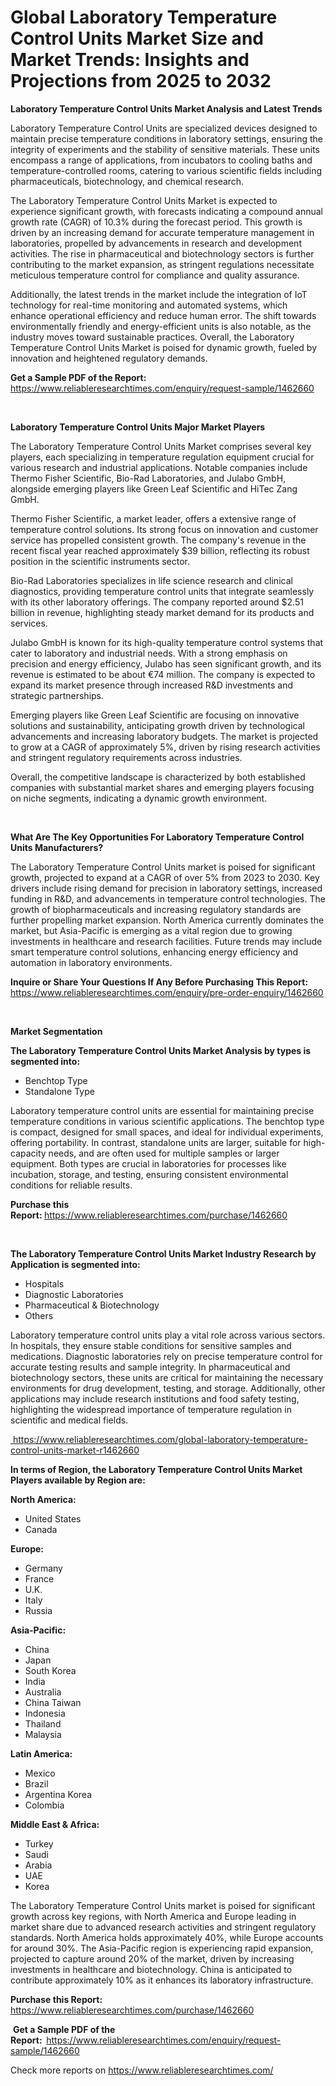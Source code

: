 <p><h1>Global Laboratory Temperature Control Units Market Size and Market Trends: Insights and Projections from 2025 to 2032</h1></p><p><strong>Laboratory Temperature Control Units Market Analysis and Latest Trends</strong></p>
<p><p>Laboratory Temperature Control Units are specialized devices designed to maintain precise temperature conditions in laboratory settings, ensuring the integrity of experiments and the stability of sensitive materials. These units encompass a range of applications, from incubators to cooling baths and temperature-controlled rooms, catering to various scientific fields including pharmaceuticals, biotechnology, and chemical research.</p><p>The Laboratory Temperature Control Units Market is expected to experience significant growth, with forecasts indicating a compound annual growth rate (CAGR) of 10.3% during the forecast period. This growth is driven by an increasing demand for accurate temperature management in laboratories, propelled by advancements in research and development activities. The rise in pharmaceutical and biotechnology sectors is further contributing to the market expansion, as stringent regulations necessitate meticulous temperature control for compliance and quality assurance.</p><p>Additionally, the latest trends in the market include the integration of IoT technology for real-time monitoring and automated systems, which enhance operational efficiency and reduce human error. The shift towards environmentally friendly and energy-efficient units is also notable, as the industry moves toward sustainable practices. Overall, the Laboratory Temperature Control Units Market is poised for dynamic growth, fueled by innovation and heightened regulatory demands.</p></p>
<p><strong>Get a Sample PDF of the Report:&nbsp;</strong> <a href="https://www.reliableresearchtimes.com/enquiry/request-sample/1462660?utm_campaign=3070&utm_medium=2&utm_source=Github&utm_content=ia&utm_term=09042025&utm_id=laboratory-temperature-control-units">https://www.reliableresearchtimes.com/enquiry/request-sample/1462660</a></p>
<p>&nbsp;</p>
<p><strong>Laboratory Temperature Control Units Major Market Players</strong></p>
<p><p>The Laboratory Temperature Control Units Market comprises several key players, each specializing in temperature regulation equipment crucial for various research and industrial applications. Notable companies include Thermo Fisher Scientific, Bio-Rad Laboratories, and Julabo GmbH, alongside emerging players like Green Leaf Scientific and HiTec Zang GmbH.</p><p>Thermo Fisher Scientific, a market leader, offers a extensive range of temperature control solutions. Its strong focus on innovation and customer service has propelled consistent growth. The company's revenue in the recent fiscal year reached approximately $39 billion, reflecting its robust position in the scientific instruments sector.</p><p>Bio-Rad Laboratories specializes in life science research and clinical diagnostics, providing temperature control units that integrate seamlessly with its other laboratory offerings. The company reported around $2.51 billion in revenue, highlighting steady market demand for its products and services.</p><p>Julabo GmbH is known for its high-quality temperature control systems that cater to laboratory and industrial needs. With a strong emphasis on precision and energy efficiency, Julabo has seen significant growth, and its revenue is estimated to be about €74 million. The company is expected to expand its market presence through increased R&D investments and strategic partnerships.</p><p>Emerging players like Green Leaf Scientific are focusing on innovative solutions and sustainability, anticipating growth driven by technological advancements and increasing laboratory budgets. The market is projected to grow at a CAGR of approximately 5%, driven by rising research activities and stringent regulatory requirements across industries.</p><p>Overall, the competitive landscape is characterized by both established companies with substantial market shares and emerging players focusing on niche segments, indicating a dynamic growth environment.</p></p>
<p>&nbsp;</p>
<p><strong>What Are The Key Opportunities For Laboratory Temperature Control Units Manufacturers?</strong></p>
<p><p>The Laboratory Temperature Control Units market is poised for significant growth, projected to expand at a CAGR of over 5% from 2023 to 2030. Key drivers include rising demand for precision in laboratory settings, increased funding in R&D, and advancements in temperature control technologies. The growth of biopharmaceuticals and increasing regulatory standards are further propelling market expansion. North America currently dominates the market, but Asia-Pacific is emerging as a vital region due to growing investments in healthcare and research facilities. Future trends may include smart temperature control solutions, enhancing energy efficiency and automation in laboratory environments.</p></p>
<p><strong>Inquire or Share Your Questions If Any Before Purchasing This Report:</strong> <a href="https://www.reliableresearchtimes.com/enquiry/pre-order-enquiry/1462660?utm_campaign=3070&utm_medium=2&utm_source=Github&utm_content=ia&utm_term=09042025&utm_id=laboratory-temperature-control-units">https://www.reliableresearchtimes.com/enquiry/pre-order-enquiry/1462660</a></p>
<p>&nbsp;</p>
<p><strong>Market Segmentation</strong></p>
<p><strong>The Laboratory Temperature Control Units Market Analysis by types is segmented into:</strong></p>
<p><ul><li>Benchtop Type</li><li>Standalone Type</li></ul></p>
<p><p>Laboratory temperature control units are essential for maintaining precise temperature conditions in various scientific applications. The benchtop type is compact, designed for small spaces, and ideal for individual experiments, offering portability. In contrast, standalone units are larger, suitable for high-capacity needs, and are often used for multiple samples or larger equipment. Both types are crucial in laboratories for processes like incubation, storage, and testing, ensuring consistent environmental conditions for reliable results.</p></p>
<p><strong>Purchase this Report:&nbsp;</strong><a href="https://www.reliableresearchtimes.com/purchase/1462660?utm_campaign=3070&utm_medium=2&utm_source=Github&utm_content=ia&utm_term=09042025&utm_id=laboratory-temperature-control-units">https://www.reliableresearchtimes.com/purchase/1462660</a></p>
<p>&nbsp;</p>
<p><strong>The Laboratory Temperature Control Units Market Industry Research by Application is segmented into:</strong></p>
<p><ul><li>Hospitals</li><li>Diagnostic Laboratories</li><li>Pharmaceutical & Biotechnology</li><li>Others</li></ul></p>
<p><p>Laboratory temperature control units play a vital role across various sectors. In hospitals, they ensure stable conditions for sensitive samples and medications. Diagnostic laboratories rely on precise temperature control for accurate testing results and sample integrity. In pharmaceutical and biotechnology sectors, these units are critical for maintaining the necessary environments for drug development, testing, and storage. Additionally, other applications may include research institutions and food safety testing, highlighting the widespread importance of temperature regulation in scientific and medical fields.</p></p>
<p><a href="https://www.reliableresearchtimes.com/global-laboratory-temperature-control-units-market-r1462660?utm_campaign=3070&utm_medium=2&utm_source=Github&utm_content=ia&utm_term=09042025&utm_id=laboratory-temperature-control-units">&nbsp;https://www.reliableresearchtimes.com/global-laboratory-temperature-control-units-market-r1462660</a></p>
<p><strong>In terms of Region, the Laboratory Temperature Control Units Market Players available by Region are:</strong></p>
<p>
    <p> <strong> North America: </strong>
        <ul>
            <li>United States</li>
            <li>Canada</li>
        </ul>
        </p> 
    <p> <strong> Europe: </strong>
        <ul>
            <li>Germany</li>
            <li>France</li>
            <li>U.K.</li>
            <li>Italy</li>
            <li>Russia</li>
        </ul>
        </p> 
    <p> <strong> Asia-Pacific: </strong>
        <ul>
            <li>China</li>
            <li>Japan</li>
            <li>South Korea</li>
            <li>India</li>
            <li>Australia</li>
            <li>China Taiwan</li>
            <li>Indonesia</li>
            <li>Thailand</li>
            <li>Malaysia</li>
        </ul>
        </p> 
    <p> <strong> Latin America: </strong>
        <ul>
            <li>Mexico</li>
            <li>Brazil</li>
            <li>Argentina Korea</li>
            <li>Colombia</li>
        </ul>
        </p> 
    <p> <strong> Middle East & Africa: </strong>
        <ul>
            <li>Turkey</li>
            <li>Saudi</li>
            <li>Arabia</li>
            <li>UAE</li>
            <li>Korea</li>
        </ul>
    </p>
    </p>
<p><p>The Laboratory Temperature Control Units market is poised for significant growth across key regions, with North America and Europe leading in market share due to advanced research activities and stringent regulatory standards. North America holds approximately 40%, while Europe accounts for around 30%. The Asia-Pacific region is experiencing rapid expansion, projected to capture around 20% of the market, driven by increasing investments in healthcare and biotechnology. China is anticipated to contribute approximately 10% as it enhances its laboratory infrastructure.</p></p>
<p><strong>Purchase this Report: </strong><a href="https://www.reliableresearchtimes.com/purchase/1462660?utm_campaign=3070&utm_medium=2&utm_source=Github&utm_content=ia&utm_term=09042025&utm_id=laboratory-temperature-control-units">https://www.reliableresearchtimes.com/purchase/1462660</a></p>
<p>&nbsp;<strong>Get a Sample PDF of the Report:&nbsp;&nbsp;</strong><a href="https://www.reliableresearchtimes.com/enquiry/request-sample/1462660?utm_campaign=3070&utm_medium=2&utm_source=Github&utm_content=ia&utm_term=09042025&utm_id=laboratory-temperature-control-units">https://www.reliableresearchtimes.com/enquiry/request-sample/1462660</a></p>
<p><strong></strong></p>
<p>Check more reports on <a href="https://www.reliableresearchtimes.com/?utm_campaign=3070&utm_medium=2&utm_source=Github&utm_content=ia&utm_term=09042025&utm_id=laboratory-temperature-control-units">https://www.reliableresearchtimes.com/</a></p>